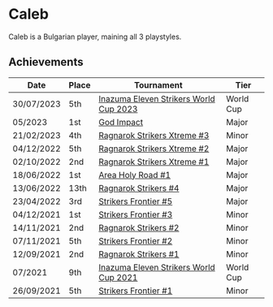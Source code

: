 # Caleb

Caleb is a Bulgarian player, maining all 3 playstyles.

## Achievements

|Date|Place|Tournament|Tier|
|-|-|-|-|
| 30/07/2023 | 5th | [Inazuma Eleven Strikers World Cup 2023](/inapedia/tournaments/worldcup23.md) | World Cup |
| 05/2023 | 1st | [God Impact](/inapedia/tournaments/misc/godimpact.md) | Major |
| 21/02/2023 | 4th | [Ragnarok Strikers Xtreme #3](/inapedia/tournaments/ragna/ragnax3.md) | Minor |
| 04/12/2022 | 5th | [Ragnarok Strikers Xtreme #2](/inapedia/tournaments/ragna/ragnax2.md) | Major |
| 02/10/2022 | 2nd | [Ragnarok Strikers Xtreme #1](/inapedia/tournaments/ragna/ragnax1.md) | Major |
| 18/06/2022 | 1st | [Area Holy Road #1](/inapedia/tournaments/misc/holyroad1.md) | Major |
| 13/06/2022 | 13th | [Ragnarok Strikers #4](/inapedia/tournaments/ragna/ragna4.md) | Major |
| 23/04/2022 | 3rd | [Strikers Frontier #5](/inapedia/tournaments/sf/sf5.md) | Major |
| 04/12/2021 | 1st | [Strikers Frontier #3](/inapedia/tournaments/sf/sf3.md) | Minor |
| 14/11/2021 | 2nd | [Ragnarok Strikers #2](/inapedia/tournaments/ragna/ragna2.md) | Minor |
| 07/11/2021 | 5th | [Strikers Frontier #2](/inapedia/tournaments/sf/sf2.md) | Minor |
| 12/09/2021 | 2nd | [Ragnarok Strikers #1](/inapedia/tournaments/ragna/ragna1.md) | Minor |
| 07/2021 | 9th | [Inazuma Eleven Strikers World Cup 2021](/inapedia/tournaments/worldcup21.md) | World Cup |
| 26/09/2021 | 5th | [Strikers Frontier #1](/inapedia/tournaments/sf/sf1.md) | Minor |
